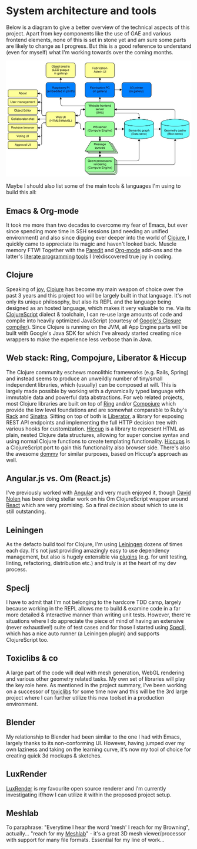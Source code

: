 # System architecture and tools

Below is a diagram to give a better overview of the technical aspects of this project. Apart from key components like the use of GAE and various frontend elements, none of this is set in stone yet and am sure some parts are likely to change as I progress. But this is a good reference to understand (even for myself) what I'm working towards over the coming months.

![System architecture](../project_images/20140205-architecture.jpg "System architecture")

Maybe I should also list some of the main tools & languages I'm using to build this all:

## Emacs & Org-mode

It took me more than two decades to overcome my fear of Emacs, but ever since spending more time in SSH sessions (and needing an unified environment) and also since digging ever deeper into the world of [Clojure](http://www.creativeapplications.net/tutorials/introduction-to-clojure-part-1/), I quickly came to appreciate its magic and haven't looked back. Muscle memory FTW! Together with the [Paredit](http://www.emacswiki.org/emacs/ParEdit) and [Org-mode](http://orgmode.org) add-ons and the latter's [literate programming](https://en.wikipedia.org/wiki/Literate_programming) [tools](http://orgmode.org/worg/org-contrib/babel/intro.html) I (re)discovered true joy in coding.

## Clojure

Speaking of [joy](http://joyofclojure.com/), [Clojure](http://clojure.org) has become my main weapon of choice over the past 3 years and this project too will be largely built in that language. It's not only its unique philosophy, but also its REPL and the language being designed as an hosted language, which makes it very valuable to me. Via its [ClojureScript](https://github.com/clojure/clojurescript) dialect & toolchain, I can re-use large amounts of code and compile into heavily optimized JavaScript (courtesy of [Google's Closure compiler](https://developers.google.com/closure/compiler/)). Since Clojure is running on the JVM, all App Engine parts will be built with Google's Java SDK for which I've already started creating nice wrappers to make the experience less verbose than in Java.

## Web stack: Ring, Compojure, Liberator & Hiccup

The Clojure community eschews monolithic frameworks (e.g. Rails, Spring) and instead seems to produce an unweildly number of tiny/small independent libraries, which (usually) can be composed at will. This is largely made possible by working with a dynamically typed language with immutable data and powerful data abstractions. For web related projects, most Clojure libraries are built on top of [Ring](https://github.com/ring-clojure/ring) and/or [Compojure](https://github.com/weavejester/compojure) which provide the low level foundations and are somewhat comparable to Ruby's [Rack](http://rack.github.io) and [Sinatra](http://sinatrarb.com). Sitting on top of both is [Liberator](https://github.com/clojure-liberator/liberator), a library for exposing REST API endpoints and implementing the full HTTP decision tree with various hooks for customization. [Hiccup](https://github.com/weavejester/hiccup) is a library to represent HTML as plain, nested Clojure data structures, allowing for super concise syntax and using normal Clojure functions to create templating functionality. [Hiccups](https://github.com/teropa/hiccups) is a ClojureScript port to gain this functionality also browser side. There's also the awesome [dommy](https://github.com/Prismatic/dommy) for similar purposes, based on Hiccup's approach as well.

## Angular.js vs. Om (React.js)

I've previously worked with [Angular](http://angularjs.org) and very much enjoyed it, though [David Nolen](http://swannodette.github.io) has been doing stellar work on his Om ClojureScript wrapper around [React](http://facebook.github.io/react/) which are very promising. So a final decision about which to use is still outstanding.

## Leiningen

As the defacto build tool for Clojure, I'm using [Leiningen](http://leiningen.org) dozens of times each day. It's not just providing amazingly easy to use dependency management, but also is hugely extensible via [plugins](https://github.com/technomancy/leiningen/wiki/Plugins) (e.g. for unit testing, linting, refactoring, distribution etc.) and truly is at the heart of my dev process.

## Speclj

I have to admit that I'm not belonging to the hardcore TDD camp, largely because working in the REPL allows me to build & examine code in a far more detailed & interactive manner than writing unit tests. However, there're situations where I do appreciate the piece of mind of having an extensive (never exhaustive!) suite of test cases and for those I started using [Speclj](http://speclj.com), which has a nice auto runner (a Leiningen plugin) and supports ClojureScript too.

## Toxiclibs & co

A large part of the code will deal with mesh generation, WebGL rendering and various other geometry related tasks. My own set of libraries will play the key role here. As mentioned in the project summary, I've been working on a successor of [toxiclibs](http://toxiclibs.org) for some time now and this will be the 3rd large project where I can further utilize this new toolset in a production environment.

## Blender

My relationship to Blender had been similar to the one I had with Emacs, largely thanks to its non-conforming UI. However, having jumped over my own laziness and taking on the learning curve, it's now my tool of choice for creating quick 3d mockups & sketches.

## LuxRender

[LuxRender](http://luxrender.net) is my favourite open source renderer and I'm currently investigating if/how I can utilize it within the proposed project setup.

## Meshlab

To paraphrase: "Everytime I hear the word 'mesh' I reach for my Browning", actually... "reach for my [Meshlab](http://meshlab.sf.net)" - it's a great 3D mesh viewer/processor with support for many file formats. Essential for my line of work...
